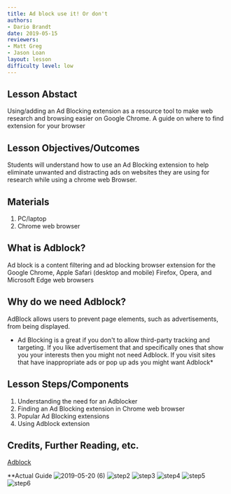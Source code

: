```yaml
---
title: Ad block use it! Or don't
authors:
- Dario Brandt
date: 2019-05-15
reviewers:
- Matt Greg
- Jason Loan
layout: lesson
difficulty level: low 
---
```


## Lesson Abstact
 Using/adding an Ad Blocking extension as a resource tool to make web research and browsing easier on Google Chrome. A guide on where to find extension for your browser


## Lesson Objectives/Outcomes
Students will understand how to use an Ad Blocking extension to help eliminate unwanted and distracting ads on websites they are using for research while using a chrome web Browser.


## Materials
1. PC/laptop
2. Chrome web browser

## What is Adblock? 
Ad block is a content filtering and ad blocking browser extension for the Google Chrome, Apple Safari (desktop and mobile) Firefox, Opera, and Microsoft Edge web browsers

## Why do we need Adblock? 
AdBlock allows users to prevent page elements, such as advertisements, from being displayed. 

* Ad Blocking is a great if you don't to allow third-party tracking and targeting.  If you like advertisement that and specifically ones that show you your interests then you might not need Adblock. If you visit sites that have inappropriate ads or pop up ads you might want Adblock*   



## Lesson Steps/Components
1. Understanding the need for an Adblocker 
2. Finding an Ad Blocking extension in Chrome web browser
3. Popular Ad Blocking extensions
4. Using Adblock extension

## Credits, Further Reading, etc.
[Adblock](https://en.wikipedia.org/wiki/AdBlock)



**Actual Guide
![2019-05-20 (6)](https://user-images.githubusercontent.com/49451690/58041395-dbcc9880-7aec-11e9-89e5-9b77bd1df685.png)
![step2](https://user-images.githubusercontent.com/49451690/58116244-b1441380-7bb0-11e9-8bff-785a0c8fa572.png)
![step3](https://user-images.githubusercontent.com/49451690/58116270-c0c35c80-7bb0-11e9-90b4-67ba7b8f0819.png)
![step4](https://user-images.githubusercontent.com/49451690/58116305-d173d280-7bb0-11e9-944a-df709201e7da.png)
![step5](https://user-images.githubusercontent.com/49451690/58117650-e736c700-7bb3-11e9-9e31-77e51dc012ee.png)
![step6](https://user-images.githubusercontent.com/49451690/58117667-f3bb1f80-7bb3-11e9-95ff-beb8e9b697e9.png)


